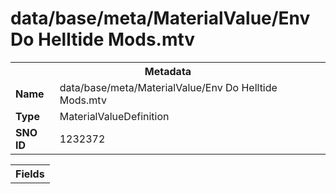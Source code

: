 <h1>data/base/meta/MaterialValue/Env Do Helltide Mods.mtv</h1><table><tr><th colspan="100%">Metadata</th></tr><tr><td><b>Name</b></td><td>data/base/meta/MaterialValue/Env Do Helltide Mods.mtv</td></tr><tr><td><b>Type</b></td><td>MaterialValueDefinition</td></tr><tr><td><b>SNO ID</b></td><td>1232372</td></tr></table>

<table><tr><th colspan="100%">Fields</th></tr></table>

